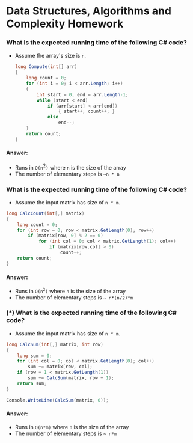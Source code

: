 # Data Structures, Algorithms and Complexity Homework

### What is the expected running time of the following C# code?
* Assume the array's size is `n`.

  ```cs
  long Compute(int[] arr)
  {
      long count = 0;
      for (int i = 0; i < arr.Length; i++)
      {
          int start = 0, end = arr.Length-1;
          while (start < end)
              if (arr[start] < arr[end])
                  { start++; count++; }
              else 
                  end--;
      }
      return count;
  }
  ```
#### Answer:
* Runs in `O(n`<sup>2</sup>`)` where `n` is the size of the array
* The number of elementary steps is `~n * n`

### What is the expected running time of the following C# code?

* Assume the input matrix has size of `n * m`.
```cs
long CalcCount(int[,] matrix)
{
    long count = 0;
    for (int row = 0; row < matrix.GetLength(0); row++)
        if (matrix[row, 0] % 2 == 0)
            for (int col = 0; col < matrix.GetLength(1); col++)
                if (matrix[row,col] > 0)
                    count++;
    return count;
}
 ```
#### Answer:
* Runs in `O(n`<sup>`2`</sup>`)` where `n` is the size of the array
* The number of elementary steps is `~ n*(n/2)*m`

### (*) What is the expected running time of the following C# code?

* Assume the input matrix has size of `n * m`.
```cs
long CalcSum(int[,] matrix, int row)
{
    long sum = 0;
    for (int col = 0; col < matrix.GetLength(0); col++) 
        sum += matrix[row, col];
    if (row + 1 < matrix.GetLength(1)) 
        sum += CalcSum(matrix, row + 1);
    return sum;
}

Console.WriteLine(CalcSum(matrix, 0)); 
```
#### Answer:
* Runs in `O(n*m)` where `n` is the size of the array
* The number of elementary steps is `~ n*m`
